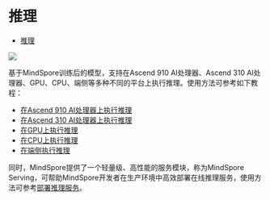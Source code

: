 # 推理

<!-- TOC -->

- [推理](#推理)

<!-- /TOC -->

<a href="https://gitee.com/mindspore/docs/blob/r1.0/docs/programming_guide/source_zh_cn/infer.md" target="_blank"><img src="../_static/logo_source.png"></a>

基于MindSpore训练后的模型，支持在Ascend 910 AI处理器、Ascend 310 AI处理器、GPU、CPU、端侧等多种不同的平台上执行推理。使用方法可参考如下教程：

- [在Ascend 910 AI处理器上执行推理](https://www.mindspore.cn/tutorial/training/zh-CN/r1.0/use/multi_platform_inference.html#ascend-910-ai)
- [在Ascend 310 AI处理器上执行推理](https://www.mindspore.cn/tutorial/training/zh-CN/r1.0/use/multi_platform_inference.html#ascend-310-ai)
- [在GPU上执行推理](https://www.mindspore.cn/tutorial/training/zh-CN/r1.0/use/multi_platform_inference.html#gpu)
- [在CPU上执行推理](https://www.mindspore.cn/tutorial/training/zh-CN/r1.0/use/multi_platform_inference.html#cpu)
- [在端侧执行推理](https://www.mindspore.cn/lite/tutorial/lite/zh-CN/r1.0/quick_start/quick_start.html)

同时，MindSpore提供了一个轻量级、高性能的服务模块，称为MindSpore Serving，可帮助MindSpore开发者在生产环境中高效部署在线推理服务，使用方法可参考[部署推理服务](https://www.mindspore.cn/tutorial/inference/zh-CN/r1.0/serving.html)。